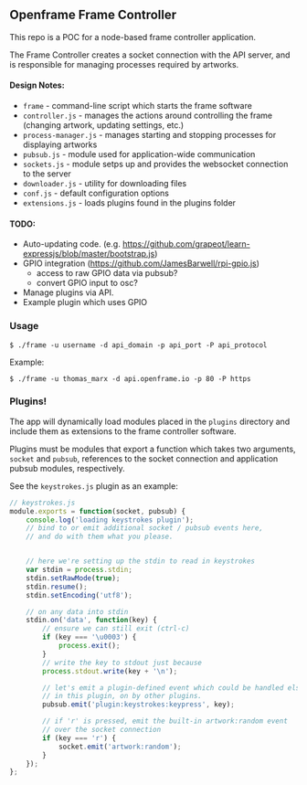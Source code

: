 ## Openframe Frame Controller
This repo is a POC for a node-based frame controller application.

The Frame Controller creates a socket connection with the API server, and is responsible for managing processes required by artworks.

#### Design Notes:
- `frame` - command-line script which starts the frame software
- `controller.js` - manages the actions around controlling the frame (changing artwork, updating settings, etc.)
- `process-manager.js` - manages starting and stopping processes for displaying artworks
- `pubsub.js` - module used for application-wide communication
- `sockets.js` - module setps up and provides the websocket connection to the server
- `downloader.js` - utility for downloading files
- `conf.js` - default configuration options
-  `extensions.js` - loads plugins found in the plugins folder


#### TODO:
- Auto-updating code. (e.g. https://github.com/grapeot/learn-expressjs/blob/master/bootstrap.js)
- GPIO integration (https://github.com/JamesBarwell/rpi-gpio.js)
  - access to raw GPIO data via pubsub?
  - convert GPIO input to osc?
- Manage plugins via API.
- Example plugin which uses GPIO

### Usage
```
$ ./frame -u username -d api_domain -p api_port -P api_protocol
```
Example:
```
$ ./frame -u thomas_marx -d api.openframe.io -p 80 -P https
```

### Plugins!

The app will dynamically load modules placed in the `plugins` directory and include them as extensions to the frame controller software.

Plugins must be modules that export a function which takes two arguments, `socket` and `pubsub`, references to the socket connection and application pubsub modules, respectively.

See the `keystrokes.js` plugin as an example:

```javascript
// keystrokes.js
module.exports = function(socket, pubsub) {
    console.log('loading keystrokes plugin');
    // bind to or emit additional socket / pubsub events here,
    // and do with them what you please.


    // here we're setting up the stdin to read in keystrokes
    var stdin = process.stdin;
    stdin.setRawMode(true);
    stdin.resume();
    stdin.setEncoding('utf8');

    // on any data into stdin
    stdin.on('data', function(key) {
        // ensure we can still exit (ctrl-c)
        if (key === '\u0003') {
            process.exit();
        }
        // write the key to stdout just because
        process.stdout.write(key + '\n');

        // let's emit a plugin-defined event which could be handled elsewhere
        // in this plugin, on by other plugins.
        pubsub.emit('plugin:keystrokes:keypress', key);

        // if 'r' is pressed, emit the built-in artwork:random event
        // over the socket connection
        if (key === 'r') {
            socket.emit('artwork:random');
        }
    });
};
```